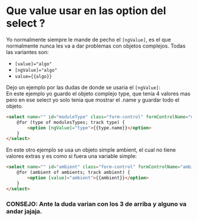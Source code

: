 # Que value usar en las option del select ?

Yo normalmente siempre le mande de pecho el `[ngValue]`, es el que normalmente nunca les va a dar problemas con objetos complejos. Todas las variantes son:
- `[value]="algo"`
- `[ngValue]="algo"`
- `value={{algo}}`

Dejo un ejemplo por las dudas de donde se usaria el `[ngValue]`:
<br> En este ejemplo yo guardo el objeto complejo type, que tenia 4 valores mas pero en ese select yo solo tenia que mostrar el .name y guardar todo el objeto.

```html
<select name="" id="moduleType" class="form-control" formControlName="moduleType">
    @for (type of modulesTypes; track type) {
        <option [ngValue]="type">{{type.name}}</option>
    }
</select>
```

En este otro ejemplo se usa un objeto simple ambient, el cual no tiene valores extras y es como si fuera una variable simple:
```html
<select name="" id="ambient" class="form-control" formControlName="ambient">
    @for (ambient of ambients; track ambient) {
        <option [value]="ambient">{{ambient}}</option>
    }
</select>
```

### CONSEJO: Ante la duda varian con los 3 de arriba y alguno va andar jajaja.